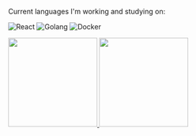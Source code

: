 Current languages I'm working and studying on:
<p align="left">  
  <img src="https://img.shields.io/badge/React-%2320232a.svg?style=flat&logo=react&logoColor=%2361DAFB" alt="React" />
  <img src="https://img.shields.io/badge/Go-%2300ADD8.svg?style=flat&logo=go&logoColor=white" alt="Golang" />
  <img src="https://img.shields.io/badge/Docker-%232496ED.svg?style=flat&logo=docker&logoColor=white" alt="Docker" />
</p>

<div>
  <a href="https://github.com/sergiorbf">
    <img loading="lazy" height="180em" src="https://github-readme-stats.vercel.app/api/top-langs/?username=sergiorbf&layout=compact&langs_count=7&theme=dracula"/>
    <img loading="lazy" height="180em" src="https://github-readme-stats.vercel.app/api?username=sergiorbf&show_icons=true&theme=dracula&include_all_commits=true&count_private=true"/>
  </a>
</div>
